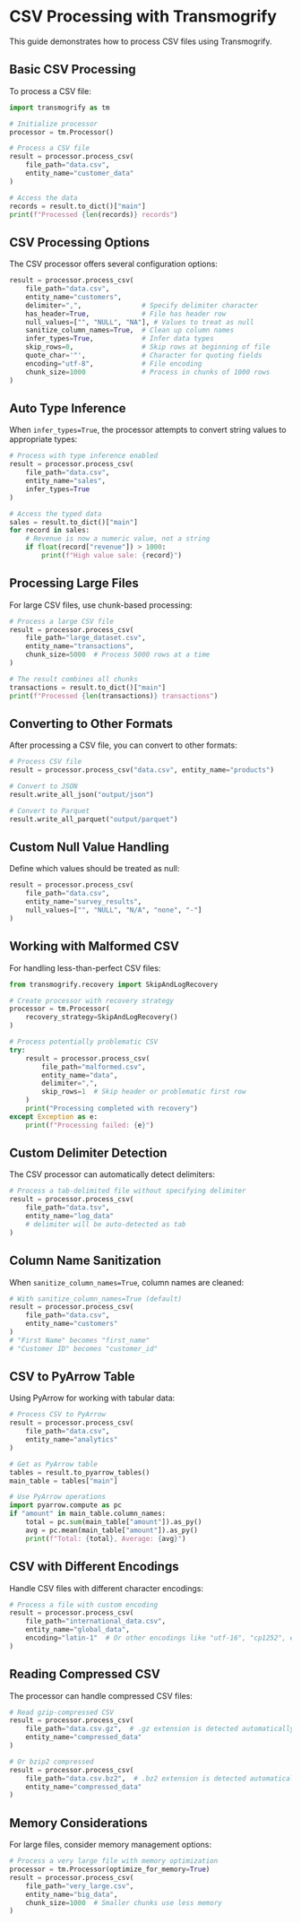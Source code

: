 # CSV Processing with Transmogrify

This guide demonstrates how to process CSV files using Transmogrify.

## Basic CSV Processing

To process a CSV file:

```python
import transmogrify as tm

# Initialize processor
processor = tm.Processor()

# Process a CSV file
result = processor.process_csv(
    file_path="data.csv",
    entity_name="customer_data"
)

# Access the data
records = result.to_dict()["main"]
print(f"Processed {len(records)} records")
```

## CSV Processing Options

The CSV processor offers several configuration options:

```python
result = processor.process_csv(
    file_path="data.csv",
    entity_name="customers",
    delimiter=",",               # Specify delimiter character
    has_header=True,             # File has header row
    null_values=["", "NULL", "NA"], # Values to treat as null
    sanitize_column_names=True,  # Clean up column names
    infer_types=True,            # Infer data types
    skip_rows=0,                 # Skip rows at beginning of file
    quote_char='"',              # Character for quoting fields
    encoding="utf-8",            # File encoding
    chunk_size=1000              # Process in chunks of 1000 rows
)
```

## Auto Type Inference

When `infer_types=True`, the processor attempts to convert string values to appropriate types:

```python
# Process with type inference enabled
result = processor.process_csv(
    file_path="data.csv",
    entity_name="sales",
    infer_types=True
)

# Access the typed data
sales = result.to_dict()["main"]
for record in sales:
    # Revenue is now a numeric value, not a string
    if float(record["revenue"]) > 1000:
        print(f"High value sale: {record}")
```

## Processing Large Files

For large CSV files, use chunk-based processing:

```python
# Process a large CSV file
result = processor.process_csv(
    file_path="large_dataset.csv",
    entity_name="transactions",
    chunk_size=5000  # Process 5000 rows at a time
)

# The result combines all chunks
transactions = result.to_dict()["main"]
print(f"Processed {len(transactions)} transactions")
```

## Converting to Other Formats

After processing a CSV file, you can convert to other formats:

```python
# Process CSV file
result = processor.process_csv("data.csv", entity_name="products")

# Convert to JSON
result.write_all_json("output/json")

# Convert to Parquet
result.write_all_parquet("output/parquet")
```

## Custom Null Value Handling

Define which values should be treated as null:

```python
result = processor.process_csv(
    file_path="data.csv",
    entity_name="survey_results",
    null_values=["", "NULL", "N/A", "none", "-"]
)
```

## Working with Malformed CSV

For handling less-than-perfect CSV files:

```python
from transmogrify.recovery import SkipAndLogRecovery

# Create processor with recovery strategy
processor = tm.Processor(
    recovery_strategy=SkipAndLogRecovery()
)

# Process potentially problematic CSV
try:
    result = processor.process_csv(
        file_path="malformed.csv",
        entity_name="data",
        delimiter=",",
        skip_rows=1  # Skip header or problematic first row
    )
    print("Processing completed with recovery")
except Exception as e:
    print(f"Processing failed: {e}")
```

## Custom Delimiter Detection

The CSV processor can automatically detect delimiters:

```python
# Process a tab-delimited file without specifying delimiter
result = processor.process_csv(
    file_path="data.tsv",
    entity_name="log_data"
    # delimiter will be auto-detected as tab
)
```

## Column Name Sanitization

When `sanitize_column_names=True`, column names are cleaned:

```python
# With sanitize_column_names=True (default)
result = processor.process_csv(
    file_path="data.csv",
    entity_name="customers"
)
# "First Name" becomes "first_name"
# "Customer ID" becomes "customer_id"
```

## CSV to PyArrow Table

Using PyArrow for working with tabular data:

```python
# Process CSV to PyArrow
result = processor.process_csv(
    file_path="data.csv",
    entity_name="analytics"
)

# Get as PyArrow table
tables = result.to_pyarrow_tables()
main_table = tables["main"]

# Use PyArrow operations
import pyarrow.compute as pc
if "amount" in main_table.column_names:
    total = pc.sum(main_table["amount"]).as_py()
    avg = pc.mean(main_table["amount"]).as_py()
    print(f"Total: {total}, Average: {avg}")
```

## CSV with Different Encodings

Handle CSV files with different character encodings:

```python
# Process a file with custom encoding
result = processor.process_csv(
    file_path="international_data.csv",
    entity_name="global_data",
    encoding="latin-1"  # Or other encodings like "utf-16", "cp1252", etc.
)
```

## Reading Compressed CSV

The processor can handle compressed CSV files:

```python
# Read gzip-compressed CSV
result = processor.process_csv(
    file_path="data.csv.gz",  # .gz extension is detected automatically
    entity_name="compressed_data"
)

# Or bzip2 compressed
result = processor.process_csv(
    file_path="data.csv.bz2",  # .bz2 extension is detected automatically
    entity_name="compressed_data"
)
```

## Memory Considerations

For large files, consider memory management options:

```python
# Process a very large file with memory optimization
processor = tm.Processor(optimize_for_memory=True)
result = processor.process_csv(
    file_path="very_large.csv",
    entity_name="big_data",
    chunk_size=1000  # Smaller chunks use less memory
)
``` 